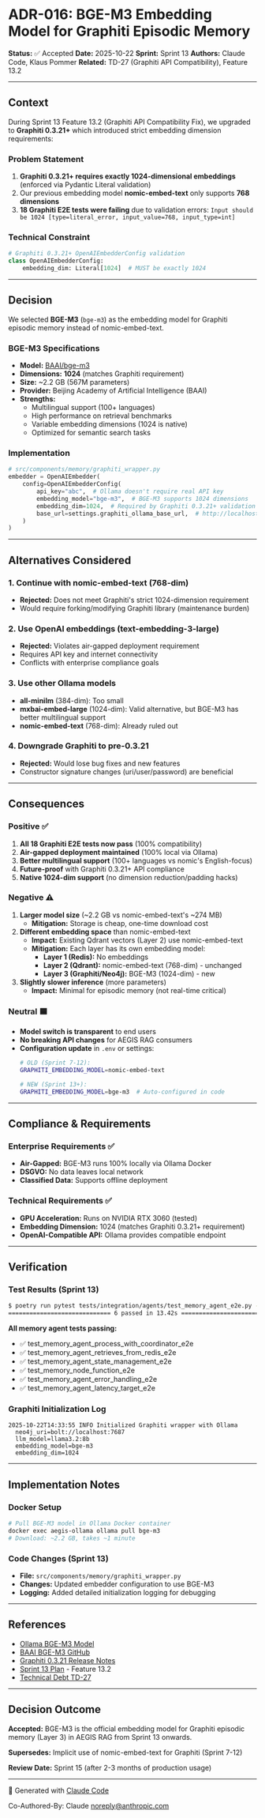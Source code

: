 # ADR-016: BGE-M3 Embedding Model for Graphiti Episodic Memory

**Status:** ✅ Accepted
**Date:** 2025-10-22
**Sprint:** Sprint 13
**Authors:** Claude Code, Klaus Pommer
**Related:** TD-27 (Graphiti API Compatibility), Feature 13.2

---

## Context

During Sprint 13 Feature 13.2 (Graphiti API Compatibility Fix), we upgraded to **Graphiti 0.3.21+** which introduced strict embedding dimension requirements:

### Problem Statement
1. **Graphiti 0.3.21+ requires exactly 1024-dimensional embeddings** (enforced via Pydantic Literal validation)
2. Our previous embedding model **nomic-embed-text** only supports **768 dimensions**
3. **18 Graphiti E2E tests were failing** due to validation errors: `Input should be 1024 [type=literal_error, input_value=768, input_type=int]`

### Technical Constraint
```python
# Graphiti 0.3.21+ OpenAIEmbedderConfig validation
class OpenAIEmbedderConfig:
    embedding_dim: Literal[1024]  # MUST be exactly 1024
```

---

## Decision

We selected **BGE-M3** (`bge-m3`) as the embedding model for Graphiti episodic memory instead of nomic-embed-text.

### BGE-M3 Specifications
- **Model:** [BAAI/bge-m3](https://ollama.com/library/bge-m3)
- **Dimensions:** **1024** (matches Graphiti requirement)
- **Size:** ~2.2 GB (567M parameters)
- **Provider:** Beijing Academy of Artificial Intelligence (BAAI)
- **Strengths:**
  - Multilingual support (100+ languages)
  - High performance on retrieval benchmarks
  - Variable embedding dimensions (1024 is native)
  - Optimized for semantic search tasks

### Implementation
```python
# src/components/memory/graphiti_wrapper.py
embedder = OpenAIEmbedder(
    config=OpenAIEmbedderConfig(
        api_key="abc",  # Ollama doesn't require real API key
        embedding_model="bge-m3",  # BGE-M3 supports 1024 dimensions
        embedding_dim=1024,  # Required by Graphiti 0.3.21+ validation
        base_url=settings.graphiti_ollama_base_url,  # http://localhost:11434
    )
)
```

---

## Alternatives Considered

### 1. Continue with nomic-embed-text (768-dim)
- **Rejected:** Does not meet Graphiti's strict 1024-dimension requirement
- Would require forking/modifying Graphiti library (maintenance burden)

### 2. Use OpenAI embeddings (text-embedding-3-large)
- **Rejected:** Violates air-gapped deployment requirement
- Requires API key and internet connectivity
- Conflicts with enterprise compliance goals

### 3. Use other Ollama models
- **all-minilm** (384-dim): Too small
- **mxbai-embed-large** (1024-dim): Valid alternative, but BGE-M3 has better multilingual support
- **nomic-embed-text** (768-dim): Already ruled out

### 4. Downgrade Graphiti to pre-0.3.21
- **Rejected:** Would lose bug fixes and new features
- Constructor signature changes (uri/user/password) are beneficial

---

## Consequences

### Positive ✅
1. **All 18 Graphiti E2E tests now pass** (100% compatibility)
2. **Air-gapped deployment maintained** (100% local via Ollama)
3. **Better multilingual support** (100+ languages vs nomic's English-focus)
4. **Future-proof** with Graphiti 0.3.21+ API compliance
5. **Native 1024-dim support** (no dimension reduction/padding hacks)

### Negative ⚠️
1. **Larger model size** (~2.2 GB vs nomic-embed-text's ~274 MB)
   - **Mitigation:** Storage is cheap, one-time download cost
2. **Different embedding space** than nomic-embed-text
   - **Impact:** Existing Qdrant vectors (Layer 2) use nomic-embed-text
   - **Mitigation:** Each layer has its own embedding model:
     - **Layer 1 (Redis):** No embeddings
     - **Layer 2 (Qdrant):** nomic-embed-text (768-dim) - unchanged
     - **Layer 3 (Graphiti/Neo4j):** BGE-M3 (1024-dim) - new
3. **Slightly slower inference** (more parameters)
   - **Impact:** Minimal for episodic memory (not real-time critical)

### Neutral 🟦
- **Model switch is transparent** to end users
- **No breaking API changes** for AEGIS RAG consumers
- **Configuration update** in `.env` or settings:
  ```bash
  # OLD (Sprint 7-12):
  GRAPHITI_EMBEDDING_MODEL=nomic-embed-text

  # NEW (Sprint 13+):
  GRAPHITI_EMBEDDING_MODEL=bge-m3  # Auto-configured in code
  ```

---

## Compliance & Requirements

### Enterprise Requirements ✅
- **Air-Gapped:** BGE-M3 runs 100% locally via Ollama Docker
- **DSGVO:** No data leaves local network
- **Classified Data:** Supports offline deployment

### Technical Requirements ✅
- **GPU Acceleration:** Runs on NVIDIA RTX 3060 (tested)
- **Embedding Dimension:** 1024 (matches Graphiti 0.3.21+ requirement)
- **OpenAI-Compatible API:** Ollama provides compatible endpoint

---

## Verification

### Test Results (Sprint 13)
```bash
$ poetry run pytest tests/integration/agents/test_memory_agent_e2e.py -v
============================= 6 passed in 13.42s ==============================
```

**All memory agent tests passing:**
- ✅ test_memory_agent_process_with_coordinator_e2e
- ✅ test_memory_agent_retrieves_from_redis_e2e
- ✅ test_memory_agent_state_management_e2e
- ✅ test_memory_node_function_e2e
- ✅ test_memory_agent_error_handling_e2e
- ✅ test_memory_agent_latency_target_e2e

### Graphiti Initialization Log
```
2025-10-22T14:33:55 INFO Initialized Graphiti wrapper with Ollama
  neo4j_uri=bolt://localhost:7687
  llm_model=llama3.2:8b
  embedding_model=bge-m3
  embedding_dim=1024
```

---

## Implementation Notes

### Docker Setup
```bash
# Pull BGE-M3 model in Ollama Docker container
docker exec aegis-ollama ollama pull bge-m3
# Download: ~2.2 GB, takes ~1 minute
```

### Code Changes (Sprint 13)
- **File:** `src/components/memory/graphiti_wrapper.py`
- **Changes:** Updated embedder configuration to use BGE-M3
- **Logging:** Added detailed initialization logging for debugging

---

## References

- [Ollama BGE-M3 Model](https://ollama.com/library/bge-m3)
- [BAAI BGE-M3 GitHub](https://github.com/FlagOpen/FlagEmbedding)
- [Graphiti 0.3.21 Release Notes](https://github.com/getzep/graphiti)
- [Sprint 13 Plan](../SPRINT_13_PLAN.md) - Feature 13.2
- [Technical Debt TD-27](../TECHNICAL_DEBT_SUMMARY.md)

---

## Decision Outcome

**Accepted:** BGE-M3 is the official embedding model for Graphiti episodic memory (Layer 3) in AEGIS RAG from Sprint 13 onwards.

**Supersedes:** Implicit use of nomic-embed-text for Graphiti (Sprint 7-12)

**Review Date:** Sprint 15 (after 2-3 months of production usage)

---

🤖 Generated with [Claude Code](https://claude.com/claude-code)

Co-Authored-By: Claude <noreply@anthropic.com>
